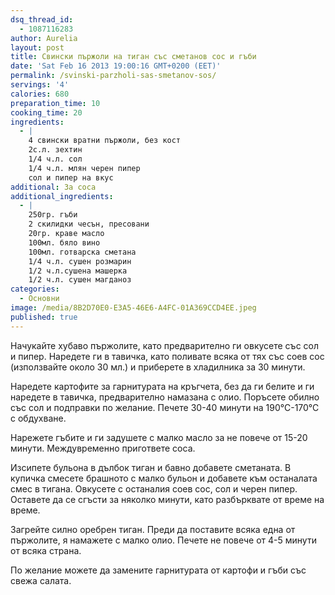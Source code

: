 ```yaml
---
dsq_thread_id:
  - 1087116283
author: Aurelia
layout: post
title: Свински пържоли на тиган със сметанов сос и гъби
date: 'Sat Feb 16 2013 19:00:16 GMT+0200 (EET)'
permalink: /svinski-parzholi-sas-smetanov-sos/
servings: '4'
calories: 680
preparation_time: 10
cooking_time: 20
ingredients:
  - |
    4 свински вратни пържоли, без кост
    2с.л. зехтин
    1/4 ч.л. сол
    1/4 ч.л. млян черен пипер
    сол и пипер на вкус
additional: За соса
additional_ingredients:
  - |
    250гр. гъби
    2 скилидки чесън, пресовани
    20гр. краве масло
    100мл. бяло вино
    100мл. готварска сметана
    1/4 ч.л. сушен розмарин
    1/2 ч.л.сушена машерка
    1/2 ч.л. сушен магданоз
categories:
  - Основни
image: /media/8B2D70E0-E3A5-46E6-A4FC-01A369CCD4EE.jpeg
published: true
---
```

Начукайте хубаво пържолите, като предварително ги овкусете със сол и пипер. Наредете ги в тавичка, като поливате всяка от тях със соев сос (използвайте около 30 мл.) и приберете в хладилника за 30 минути.
  
Наредете картофите за гарнитурата на кръгчета, без да ги белите и ги наредете в тавичка, предварително намазана с олио. Поръсете обилно със сол и подправки по желание. Печете 30-40 минути на 190°С-170°С с обдухване.
  
Нарежете гъбите и ги задушете с малко масло за не повече от 15-20 минути. Междувременно пригответе соса.
  
Изсипете бульона в дълбок тиган и бавно добавете сметаната. В купичка смесете брашното с малко бульон и добавете към останалата смес в тигана. Овкусете с останалия соев сос, сол и черен пипер. Оставете да се сгъсти за няколко минути, като разбърквате от време на време.
  
Загрейте силно оребрен тиган. Преди да поставите всяка една от пържолите, я намажете с малко олио. Печете не повече от 4-5 минути от всяка страна.
  
По желание можете да замените гарнитурата от картофи и гъби със свежа салата.
